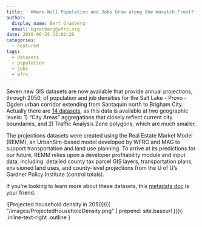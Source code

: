 ```yaml
---
title: ' Where Will Population and Jobs Grow along the Wasatch Front?'
author:
  display_name: Bert Granberg
  email: bgranberg@wfrc.org
date: 2019-06-25 22:02:26
categories:
  - Featured
tags:
  - datasets
  - population
  - jobs
  - wfrc
---
```


Seven new GIS datasets are now available that provide annual projections, through 2050, of population and job densities for the Salt Lake - Provo - Ogden urban corridor extending from Santaquin north to Brigham City. Actually there are [14 datasets](http://data.wfrc.org/search?q=projections), as this data is available at two geographic levels: 1) “City Areas” aggregations that closely reflect current city boundaries, and 2) Traffic Analysis Zone polygons, which are much smaller.

The projections datasets were created using the Real Estate Market Model (REMM), an UrbanSim-based model developed by WFRC and MAG to support transportation and land use planning. To arrive at its predictions for our future, REMM relies upon a developer profitability module and input data, including: detailed county tax parcel GIS layers, transportation plans, envisioned land uses, and county-level projections from the U of U’s Gardner Policy Institute (control totals).
 
If you're looking to learn more about these datasets, this [metadata doc](https://docs.google.com/document/d/1kgaSewcLy8WIh0BzjwDqNF_3h0R9FN_rzraxoXRa5C8/edit?usp=sharing) is your friend.

![Projected household density in 2050]({{ "/images/ProjectedHouseholdDensity.png" | prepend: site.baseurl }}){: .inline-text-right .outline }

